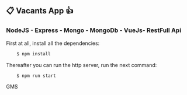 ## :clipboard: Vacants App :+1:
### NodeJS - Express - Mongo - MongoDb - VueJs- RestFull Api

First at all, install all the dependencies:
``` bash
    $ npm install
```
Thereafter you can run the http server, run the next command:
```bash
    $ npm run start
```


GMS 